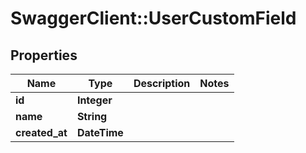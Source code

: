 # SwaggerClient::UserCustomField

## Properties
Name | Type | Description | Notes
------------ | ------------- | ------------- | -------------
**id** | **Integer** |  | 
**name** | **String** |  | 
**created_at** | **DateTime** |  | 


